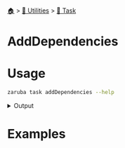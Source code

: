 <!--startTocHeader-->
[🏠](../../README.md) > [🔧 Utilities](../README.md) > [🔨 Task](README.md)
# AddDependencies
<!--endTocHeader-->

# Usage


```bash
zaruba task addDependencies --help
```
 
<details>
<summary>Output</summary>
 
```````
Add task dependency

Usage:
  zaruba task addDependencies <taskName> {<jsonDependencyList> | <dependencyName>} [projectFile] [flags]

Aliases:
  addDependencies, setDependency

Flags:
  -h, --help   help for addDependencies
```````
</details>


# Examples



<!--startTocSubtopic-->
<!--endTocSubtopic-->